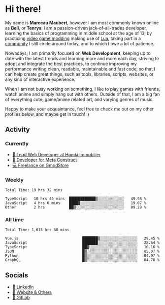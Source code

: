 # Hi there!

My name is **Marceau Maubert**, however I am most commonly known online as **Bell**, or **Tenrys**. I am a passion-driven jack-of-all-trades developer, learning the basics of programming in middle school at the age of 13, by practicing [video game modding](https://garrysmod.com) making use of [Lua](https://lua.org), taking part in a [community](https://metastruct.net) I still circle around today, and to which I owe a lot of patience.

Nowadays, I am primarily focused on **Web Development**, keeping up to date with the latest trends and learning more and more each day, striving to adopt  and integrate the best practices, to continue improving my performance writing clean, readable, maintainable and fast code, so that I can help create great things, such as tools, libraries, scripts, websites, or any kind of interactive experience.

When I am not busy working on something, I like to play games with friends, watch anime and simply hang out with others. Outside of that, I am a big fan of everything cute, game/anime related art, and varying genres of music.

Happy to make your acquaintance, feel free to check me out on my other profiles below, and maybe get in touch! :)

## Activity

### Currently

- [🏢 Lead Web Developer at Homki Immobilier](https://homki-immobilier.com)
- [🎈 Developer for Meta Construct](https://metastruct.net)
- [💻 Freelance on GmodStore](https://www.gmodstore.com/users/Tenrys)

### Weekly
<!--START_SECTION:wakaWeekly-->

```text
Total Time: 19 hrs 32 mins

TypeScript   10 hrs 46 mins  ████████████▒░░░░░░░░░░░░   49.98 %
JavaScript   4 hrs 6 mins    ████▓░░░░░░░░░░░░░░░░░░░░   19.07 %
Other        2 hrs           ██▒░░░░░░░░░░░░░░░░░░░░░░   09.29 %
```

<!--END_SECTION:wakaWeekly-->

### All time
<!--START_SECTION:wakaTotal-->

```text
Total Time: 1,613 hrs 30 mins

Vue.js                             ███████▒░░░░░░░░░░░░░░░░░   29.45 %
JavaScript                         ███████░░░░░░░░░░░░░░░░░░   28.64 %
TypeScript                         ██▓░░░░░░░░░░░░░░░░░░░░░░   10.16 %
JSON                               █▒░░░░░░░░░░░░░░░░░░░░░░░   05.07 %
Python                             █▒░░░░░░░░░░░░░░░░░░░░░░░   04.97 %
GraphQL                            █▒░░░░░░░░░░░░░░░░░░░░░░░   04.78 %
```

<!--END_SECTION:wakaTotal-->

## Socials

- [👔 LinkedIn](https://www.linkedin.com/in/marceau-maubert)
- [🔗 Website & Others](https://bell.moe)
- [🦊 GitLab](https://gitlab.com/Tenrys)

